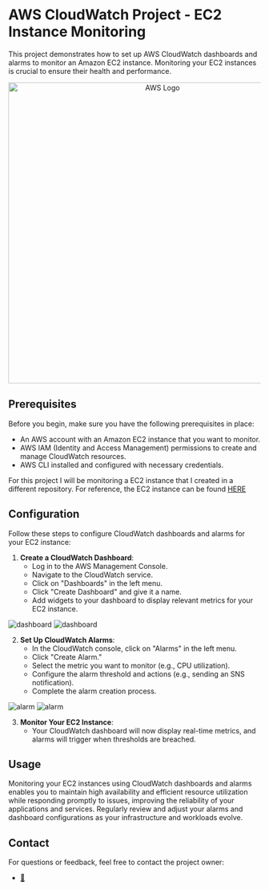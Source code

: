 # AWS CloudWatch Project - EC2 Instance Monitoring
This project demonstrates how to set up AWS CloudWatch dashboards and alarms to monitor an Amazon EC2 instance. Monitoring your EC2 instances is crucial to ensure their health and performance.

<p align="center">
  <img src="https://i.imgur.com/Rm5OKQQ.png" width="600" alt="AWS Logo">
</p>

## Prerequisites

Before you begin, make sure you have the following prerequisites in place: 
- An AWS account with an Amazon EC2 instance that you want to monitor.
- AWS IAM (Identity and Access Management) permissions to create and manage CloudWatch resources.
- AWS CLI installed and configured with necessary credentials.

For this project I will be monitoring a EC2 instance that I created in a different repository. For reference, the EC2 instance can be found [HERE](AWS-EC2-WordPress-E-commerce.md)

## Configuration

Follow these steps to configure CloudWatch dashboards and alarms for your EC2 instance:

1. **Create a CloudWatch Dashboard**:
   - Log in to the AWS Management Console.
   - Navigate to the CloudWatch service.
   - Click on "Dashboards" in the left menu.
   - Click "Create Dashboard" and give it a name.
   - Add widgets to your dashboard to display relevant metrics for your EC2 instance.

![dashboard](https://i.imgur.com/cKS4KHo.png)
![dashboard](https://i.imgur.com/RoSiQbb.png)

2. **Set Up CloudWatch Alarms**:
   - In the CloudWatch console, click on "Alarms" in the left menu.
   - Click "Create Alarm."
   - Select the metric you want to monitor (e.g., CPU utilization).
   - Configure the alarm threshold and actions (e.g., sending an SNS notification).
   - Complete the alarm creation process.
  
![alarm](https://i.imgur.com/yKA0dsK.png)
![alarm](https://i.imgur.com/K6E1bRq.png)

3. **Monitor Your EC2 Instance**:
   - Your CloudWatch dashboard will now display real-time metrics, and alarms will trigger when thresholds are breached.

## Usage

Monitoring your EC2 instances using CloudWatch dashboards and alarms enables you to maintain high availability and efficient resource utilization while responding promptly to issues, improving the reliability of your applications and services. Regularly review and adjust your alarms and dashboard configurations as your infrastructure and workloads evolve.



## Contact

For questions or feedback, feel free to contact the project owner:

- [📧](mailto:jimmy.h.cao@gmail.com)

